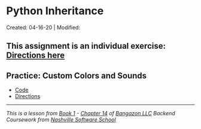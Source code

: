 # Python Inheritance

Created: 04-16-20 | Modified:

This assignment is an individual exercise: [Directions here](https://github.com/TrinityTerry/py-inheritance/blob/master/directions/directions.md)
---

## Practice: Custom Colors and Sounds
- [Code](https://github.com/TrinityTerry/py-inheritance/blob/master/py_files/main.py#L1)
- [Directions](https://github.com/TrinityTerry/py-inheritance/blob/master/directions/directions.md#practice-custom-colors-and-sounds)

---
_This is a lesson from [Book 1](https://github.com/nashville-software-school/bangazon-llc/tree/master/book-1-orientation) - [Chapter 14](https://github.com/nashville-software-school/bangazon-llc/blob/master/book-1-orientation/chapters/INHERITANCE_INTRO.md) of [Bangazon LLC](https://github.com/nashville-software-school/bangazon-llc) Backend Coursework from [Nashville Software School](https://github.com/nashville-software-school)_